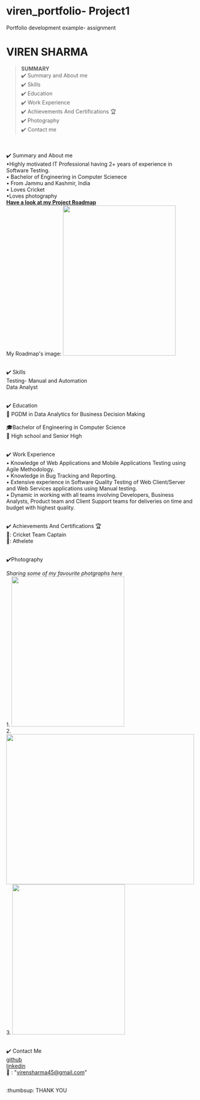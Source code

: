 # viren_portfolio-  Project1
Portfolio development example- assignment
# VIREN SHARMA


> **SUMMARY**
<br>✔️ Summary and About me
<br>✔️ Skills
<br>✔️ Education
<br>✔️ Work Experience
<br>✔️ Achievements And Certifications 🏆
<br>✔️ Photography
<br>✔️ Contact me



<br>



✔️ Summary and About me
<br>•Highly motivated IT Professional having 2+ years of experience in Software Testing.
<br>• Bachelor of Engineering in Computer Scienece
<br>• From Jammu and Kashmir, India
<br>• Loves Cricket
<br>•Loves photography
<br> <b>[Have a look at my Project Roadmap](https://github.com/viirensharma/viren_portfolio/projects/1)</b>
<br> My Roadmap's image:
<img src="https://user-images.githubusercontent.com/88114138/128921452-610da7cd-ea02-42ca-8681-8548413aa1ed.png" width="300" height="400">





<br>✔️ Skills
<br> Testing- Manual and Automation
<br> Data Analyst



<br>✔️ Education
<br>:school: PGDM in Data Analytics for Business Decision Making  
<br>:mortar_board:Bachelor of Engineering in Computer Science
<br>:school_satchel: High school and Senior High 

<br>✔️ Work Experience
<br>• Knowledge of Web Applications and Mobile Applications Testing using Agile Methodology.
<br>• Knowledge in Bug Tracking and Reporting.
<br>• Extensive experience in Software Quality Testing of Web Client/Server and Web Services applications using Manual testing.
<br>• Dynamic in working with all teams involving Developers, Business Analysts, Product team and Client Support teams for deliveries on time and budget with highest quality.



<br>✔️ Achievements And Certifications 🏆
<br>🥇: Cricket Team Captain
<br>🥇: Athelete


<br>✔️Photography

*Sharing some of my favourite photgraphs here*
<br> 1. <img src="https://user-images.githubusercontent.com/88114138/127405313-cc0e6969-0966-4428-bd0e-7485aa47d7a4.jpg" width="300" height="400">
<br> 2. <img src="https://user-images.githubusercontent.com/88114138/127405007-adab0a8e-dbd9-421a-99f3-65f3b4ab60c3.JPG" width="500" height="400">
<br> 3. <img src="https://user-images.githubusercontent.com/88114138/127405591-1e230834-9103-4381-b957-05ea5f1add58.jpeg" width="300" height="400">



<br>✔️ Contact Me
 <br> [github](https://github.com/viirensharma/)
 <br> [linkedin](https://www.linkedin.com/in/viirensharma/)
 <br> :email:	: "virensharma45@gmail.com"
 
 <br>
:thumbsup: THANK YOU

